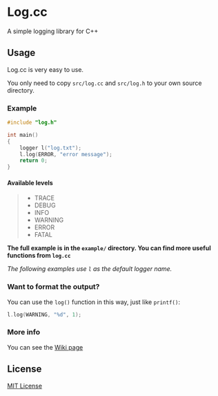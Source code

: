 # Log.cc

A simple logging library for C++

## Usage
Log.cc is very easy to use.


You only need  to copy `src/log.cc` and `src/log.h` to your own source directory.

### Example

```cpp
#include "log.h"

int main()
{
    logger l("log.txt");
    l.log(ERROR, "error message");
    return 0;
}

```

#### Available levels

> - TRACE
> - DEBUG
> - INFO
> - WARNING
> - ERROR
> - FATAL

**The full example is in the `example/` directory. You can find more useful functions from `log.cc`**

*The following examples use `l` as the default logger name.*

### Want to format the output?

You can use the `log()` function in this way, just like `printf()`:

```cpp
l.log(WARNING, "%d", 1);
```

### More info
You can see the [Wiki page](https://github.com/GordonZhang2024/log.cc/wiki/Log.cc-usage)


## License

[MIT License](https://github.com/GordonZhang2024/log.cc/blob/main/LICENSE)
